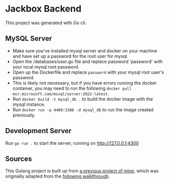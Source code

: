 # Jackbox Backend
This project was generated with Go cli.

## MySQL Server
- Make sure you've installed mysql server and docker on your machine and have set up a password for the root user for mysql. 
- Open the /databases/user.go file and replace password 'password' with your local mysql root password. 
- Open up the Dockerfile and replace `password` with your mysql root user's password. 
- This is likely not necessary, but if you have errors running the docker container, you may need to run the following `docker pull mcr.microsoft.com/mssql/server:2022-latest`.
- Run `docker build -t mysql_db .` to build the docker image with the mysql instance. 
- Run `docker run -p 4400:3306 -d mysql_db` to run the image created previously.

## Development Server
Run `go run .` to start the server, running on http://127.0.0.1:4300

## Sources
This Golang project is built up from [a previous project of mine](https://github.com/weldonla/OneCauseGolangLogin), which was originally adapted from the [following walkthrough](https://codesource.io/how-to-setup-golang-authentication-with-jwt-token/).